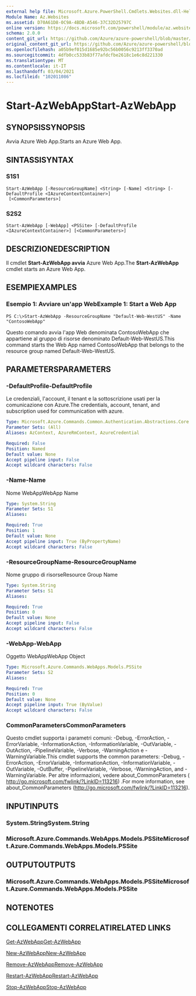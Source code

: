 ```yaml
---
external help file: Microsoft.Azure.PowerShell.Cmdlets.Websites.dll-Help.xml
Module Name: Az.Websites
ms.assetid: D70A61D8-0C9A-4BDB-A546-37C32D25797C
online version: https://docs.microsoft.com/powershell/module/az.websites/start-azwebapp
schema: 2.0.0
content_git_url: https://github.com/Azure/azure-powershell/blob/master/src/Websites/Websites/help/Start-AzWebApp.md
original_content_git_url: https://github.com/Azure/azure-powershell/blob/master/src/Websites/Websites/help/Start-AzWebApp.md
ms.openlocfilehash: a05b9ef015d1685e92bc56b0056c9213ff3370ad
ms.sourcegitcommit: 4dfb0cc533b83f77afdcfbe2618c1e6c8d221330
ms.translationtype: MT
ms.contentlocale: it-IT
ms.lasthandoff: 03/04/2021
ms.locfileid: "102011086"
---
```

# <span data-ttu-id="984e3-101">Start-AzWebApp</span><span class="sxs-lookup"><span data-stu-id="984e3-101">Start-AzWebApp</span></span>

## <span data-ttu-id="984e3-102">SYNOPSIS</span><span class="sxs-lookup"><span data-stu-id="984e3-102">SYNOPSIS</span></span>
<span data-ttu-id="984e3-103">Avvia Azure Web App.</span><span class="sxs-lookup"><span data-stu-id="984e3-103">Starts an Azure Web App.</span></span>

## <span data-ttu-id="984e3-104">SINTASSI</span><span class="sxs-lookup"><span data-stu-id="984e3-104">SYNTAX</span></span>

### <span data-ttu-id="984e3-105">S1</span><span class="sxs-lookup"><span data-stu-id="984e3-105">S1</span></span>
```
Start-AzWebApp [-ResourceGroupName] <String> [-Name] <String> [-DefaultProfile <IAzureContextContainer>]
 [<CommonParameters>]
```

### <span data-ttu-id="984e3-106">S2</span><span class="sxs-lookup"><span data-stu-id="984e3-106">S2</span></span>
```
Start-AzWebApp [-WebApp] <PSSite> [-DefaultProfile <IAzureContextContainer>] [<CommonParameters>]
```

## <span data-ttu-id="984e3-107">DESCRIZIONE</span><span class="sxs-lookup"><span data-stu-id="984e3-107">DESCRIPTION</span></span>
<span data-ttu-id="984e3-108">Il cmdlet **Start-AzWebApp avvia** Azure Web App.</span><span class="sxs-lookup"><span data-stu-id="984e3-108">The **Start-AzWebApp** cmdlet starts an Azure Web App.</span></span>

## <span data-ttu-id="984e3-109">ESEMPI</span><span class="sxs-lookup"><span data-stu-id="984e3-109">EXAMPLES</span></span>

### <span data-ttu-id="984e3-110">Esempio 1: Avviare un'app Web</span><span class="sxs-lookup"><span data-stu-id="984e3-110">Example 1: Start a Web App</span></span>
```
PS C:\>Start-AzWebApp -ResourceGroupName "Default-Web-WestUS" -Name "ContosoWebApp"
```

<span data-ttu-id="984e3-111">Questo comando avvia l'app Web denominata ContosoWebApp che appartiene al gruppo di risorse denominato Default-Web-WestUS.</span><span class="sxs-lookup"><span data-stu-id="984e3-111">This command starts the Web App named ContosoWebApp that belongs to the resource group named Default-Web-WestUS.</span></span>

## <span data-ttu-id="984e3-112">PARAMETERS</span><span class="sxs-lookup"><span data-stu-id="984e3-112">PARAMETERS</span></span>

### <span data-ttu-id="984e3-113">-DefaultProfile</span><span class="sxs-lookup"><span data-stu-id="984e3-113">-DefaultProfile</span></span>
<span data-ttu-id="984e3-114">Le credenziali, l'account, il tenant e la sottoscrizione usati per la comunicazione con Azure.</span><span class="sxs-lookup"><span data-stu-id="984e3-114">The credentials, account, tenant, and subscription used for communication with azure.</span></span>

```yaml
Type: Microsoft.Azure.Commands.Common.Authentication.Abstractions.Core.IAzureContextContainer
Parameter Sets: (All)
Aliases: AzContext, AzureRmContext, AzureCredential

Required: False
Position: Named
Default value: None
Accept pipeline input: False
Accept wildcard characters: False
```

### <span data-ttu-id="984e3-115">-Name</span><span class="sxs-lookup"><span data-stu-id="984e3-115">-Name</span></span>
<span data-ttu-id="984e3-116">Nome WebApp</span><span class="sxs-lookup"><span data-stu-id="984e3-116">WebApp Name</span></span>

```yaml
Type: System.String
Parameter Sets: S1
Aliases:

Required: True
Position: 1
Default value: None
Accept pipeline input: True (ByPropertyName)
Accept wildcard characters: False
```

### <span data-ttu-id="984e3-117">-ResourceGroupName</span><span class="sxs-lookup"><span data-stu-id="984e3-117">-ResourceGroupName</span></span>
<span data-ttu-id="984e3-118">Nome gruppo di risorse</span><span class="sxs-lookup"><span data-stu-id="984e3-118">Resource Group Name</span></span>

```yaml
Type: System.String
Parameter Sets: S1
Aliases:

Required: True
Position: 0
Default value: None
Accept pipeline input: False
Accept wildcard characters: False
```

### <span data-ttu-id="984e3-119">-WebApp</span><span class="sxs-lookup"><span data-stu-id="984e3-119">-WebApp</span></span>
<span data-ttu-id="984e3-120">Oggetto WebApp</span><span class="sxs-lookup"><span data-stu-id="984e3-120">WebApp Object</span></span>

```yaml
Type: Microsoft.Azure.Commands.WebApps.Models.PSSite
Parameter Sets: S2
Aliases:

Required: True
Position: 0
Default value: None
Accept pipeline input: True (ByValue)
Accept wildcard characters: False
```

### <span data-ttu-id="984e3-121">CommonParameters</span><span class="sxs-lookup"><span data-stu-id="984e3-121">CommonParameters</span></span>
<span data-ttu-id="984e3-122">Questo cmdlet supporta i parametri comuni: -Debug, -ErrorAction, -ErrorVariable, -InformationAction, -InformationVariable, -OutVariable, -OutAction, -PipelineVariable, -Verbose, -WarningAction e -WarningVariable.</span><span class="sxs-lookup"><span data-stu-id="984e3-122">This cmdlet supports the common parameters: -Debug, -ErrorAction, -ErrorVariable, -InformationAction, -InformationVariable, -OutVariable, -OutBuffer, -PipelineVariable, -Verbose, -WarningAction, and -WarningVariable.</span></span> <span data-ttu-id="984e3-123">Per altre informazioni, vedere about_CommonParameters ( http://go.microsoft.com/fwlink/?LinkID=113216) .</span><span class="sxs-lookup"><span data-stu-id="984e3-123">For more information, see about_CommonParameters (http://go.microsoft.com/fwlink/?LinkID=113216).</span></span>

## <span data-ttu-id="984e3-124">INPUT</span><span class="sxs-lookup"><span data-stu-id="984e3-124">INPUTS</span></span>

### <span data-ttu-id="984e3-125">System.String</span><span class="sxs-lookup"><span data-stu-id="984e3-125">System.String</span></span>

### <span data-ttu-id="984e3-126">Microsoft.Azure.Commands.WebApps.Models.PSSite</span><span class="sxs-lookup"><span data-stu-id="984e3-126">Microsoft.Azure.Commands.WebApps.Models.PSSite</span></span>

## <span data-ttu-id="984e3-127">OUTPUT</span><span class="sxs-lookup"><span data-stu-id="984e3-127">OUTPUTS</span></span>

### <span data-ttu-id="984e3-128">Microsoft.Azure.Commands.WebApps.Models.PSSite</span><span class="sxs-lookup"><span data-stu-id="984e3-128">Microsoft.Azure.Commands.WebApps.Models.PSSite</span></span>

## <span data-ttu-id="984e3-129">NOTE</span><span class="sxs-lookup"><span data-stu-id="984e3-129">NOTES</span></span>

## <span data-ttu-id="984e3-130">COLLEGAMENTI CORRELATI</span><span class="sxs-lookup"><span data-stu-id="984e3-130">RELATED LINKS</span></span>

[<span data-ttu-id="984e3-131">Get-AzWebApp</span><span class="sxs-lookup"><span data-stu-id="984e3-131">Get-AzWebApp</span></span>](./Get-AzWebApp.md)

[<span data-ttu-id="984e3-132">New-AzWebApp</span><span class="sxs-lookup"><span data-stu-id="984e3-132">New-AzWebApp</span></span>](./New-AzWebApp.md)

[<span data-ttu-id="984e3-133">Remove-AzWebApp</span><span class="sxs-lookup"><span data-stu-id="984e3-133">Remove-AzWebApp</span></span>](./Remove-AzWebApp.md)

[<span data-ttu-id="984e3-134">Restart-AzWebApp</span><span class="sxs-lookup"><span data-stu-id="984e3-134">Restart-AzWebApp</span></span>](./Restart-AzWebApp.md)

[<span data-ttu-id="984e3-135">Stop-AzWebApp</span><span class="sxs-lookup"><span data-stu-id="984e3-135">Stop-AzWebApp</span></span>](./Stop-AzWebApp.md)


